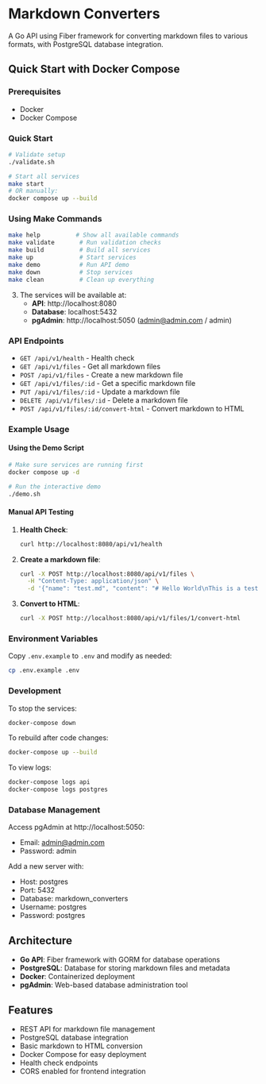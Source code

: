 # Markdown Converters

A Go API using Fiber framework for converting markdown files to various formats, with PostgreSQL database integration.

## Quick Start with Docker Compose

### Prerequisites
- Docker
- Docker Compose

### Quick Start
```bash
# Validate setup
./validate.sh

# Start all services
make start
# OR manually:
docker compose up --build
```

### Using Make Commands
```bash
make help          # Show all available commands
make validate       # Run validation checks
make build          # Build all services
make up             # Start services
make demo           # Run API demo
make down           # Stop services
make clean          # Clean up everything
```

3. The services will be available at:
   - **API**: http://localhost:8080
   - **Database**: localhost:5432
   - **pgAdmin**: http://localhost:5050 (admin@admin.com / admin)

### API Endpoints

- `GET /api/v1/health` - Health check
- `GET /api/v1/files` - Get all markdown files
- `POST /api/v1/files` - Create a new markdown file
- `GET /api/v1/files/:id` - Get a specific markdown file
- `PUT /api/v1/files/:id` - Update a markdown file
- `DELETE /api/v1/files/:id` - Delete a markdown file
- `POST /api/v1/files/:id/convert-html` - Convert markdown to HTML

### Example Usage

#### Using the Demo Script
```bash
# Make sure services are running first
docker compose up -d

# Run the interactive demo
./demo.sh
```

#### Manual API Testing

1. **Health Check**:
   ```bash
   curl http://localhost:8080/api/v1/health
   ```

2. **Create a markdown file**:
   ```bash
   curl -X POST http://localhost:8080/api/v1/files \
     -H "Content-Type: application/json" \
     -d '{"name": "test.md", "content": "# Hello World\nThis is a test markdown file."}'
   ```

3. **Convert to HTML**:
   ```bash
   curl -X POST http://localhost:8080/api/v1/files/1/convert-html
   ```

### Environment Variables

Copy `.env.example` to `.env` and modify as needed:

```bash
cp .env.example .env
```

### Development

To stop the services:
```bash
docker-compose down
```

To rebuild after code changes:
```bash
docker-compose up --build
```

To view logs:
```bash
docker-compose logs api
docker-compose logs postgres
```

### Database Management

Access pgAdmin at http://localhost:5050:
- Email: admin@admin.com
- Password: admin

Add a new server with:
- Host: postgres
- Port: 5432
- Database: markdown_converters
- Username: postgres
- Password: postgres

## Architecture

- **Go API**: Fiber framework with GORM for database operations
- **PostgreSQL**: Database for storing markdown files and metadata
- **Docker**: Containerized deployment
- **pgAdmin**: Web-based database administration tool

## Features

- REST API for markdown file management
- PostgreSQL database integration
- Basic markdown to HTML conversion
- Docker Compose for easy deployment
- Health check endpoints
- CORS enabled for frontend integration
